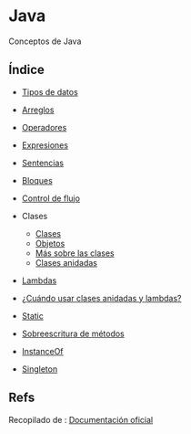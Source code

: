 # Java

Conceptos de Java

## Índice

- [Tipos de datos](data-types.md)
- [Arreglos](arrays.md)
- [Operadores](operators.md)
- [Expresiones](expressions-statements-blocks.md)
- [Sentencias](expressions-statements-blocks.md)
- [Bloques](expressions-statements-blocks.md)
- [Control de flujo](control-flow-statements.md)
- Clases 
  - [Clases](classes.md)
  - [Objetos](objects.md)
  - [Más sobre las clases](classes-2.md)
  - [Clases anidadas](nested-classes.md)
- [Lambdas](lambda-expressions.md)
- [¿Cuándo usar clases anidadas y lambdas?](when-to-use-nested-classes-and-lambda-expressions.md)

- [Static](static-override-methods.md#static)
- [Sobreescritura de métodos](static-override-methods.md#override-methods)
- [InstanceOf](instanceof.md#instanceof)
- [Singleton](singleton.md#singleton)

## Refs

Recopilado de : [Documentación oficial](https://docs.oracle.com/javase/tutorial)